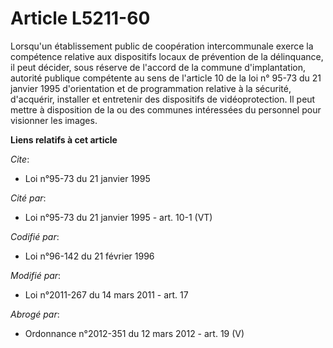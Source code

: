 # Article L5211-60

Lorsqu'un établissement public de coopération intercommunale exerce la compétence relative aux dispositifs locaux de
prévention de la délinquance, il peut décider, sous réserve de l'accord de la commune d'implantation, autorité publique
compétente au sens de l'article 10 de la loi n° 95-73 du 21 janvier 1995 d'orientation et de programmation relative à la
sécurité, d'acquérir, installer et entretenir des dispositifs de vidéoprotection. Il peut mettre à disposition de la ou des
communes intéressées du personnel pour visionner les images.

**Liens relatifs à cet article**

_Cite_:

  - Loi n°95-73 du 21 janvier 1995

_Cité par_:

  - Loi n°95-73 du 21 janvier 1995 - art. 10-1 (VT)

_Codifié par_:

  - Loi n°96-142 du 21 février 1996

_Modifié par_:

  - Loi n°2011-267 du 14 mars 2011 - art. 17

_Abrogé par_:

  - Ordonnance n°2012-351 du 12 mars 2012 - art. 19 (V)
